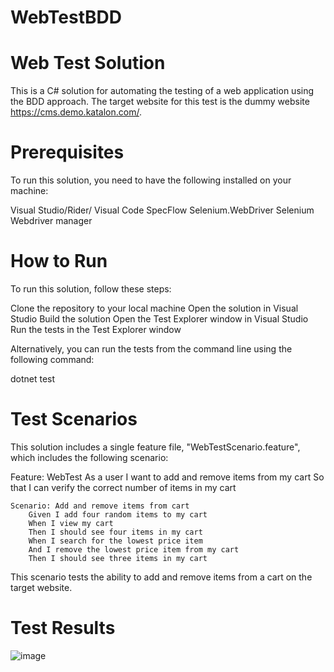 # WebTestBDD
# Web Test Solution

This is a C# solution for automating the testing of a web application using the BDD approach. The target website for this test is the dummy website https://cms.demo.katalon.com/.

# Prerequisites

To run this solution, you need to have the following installed on your machine:

Visual Studio/Rider/ Visual Code
SpecFlow
Selenium.WebDriver
Selenium Webdriver manager

# How to Run

To run this solution, follow these steps:

Clone the repository to your local machine
Open the solution in Visual Studio
Build the solution
Open the Test Explorer window in Visual Studio
Run the tests in the Test Explorer window

Alternatively, you can run the tests from the command line using the following command:

dotnet test

# Test Scenarios

This solution includes a single feature file, "WebTestScenario.feature", which includes the following scenario:

Feature: WebTest
As a user
I want to add and remove items from my cart
So that I can verify the correct number of items in my cart

    Scenario: Add and remove items from cart
        Given I add four random items to my cart
        When I view my cart
        Then I should see four items in my cart
        When I search for the lowest price item
        And I remove the lowest price item from my cart
        Then I should see three items in my cart
        
This scenario tests the ability to add and remove items from a cart on the target website.

# Test Results
![image](https://user-images.githubusercontent.com/20572453/234194642-d497dadc-ffd0-4fb0-bcb0-20f396959e0c.png)
